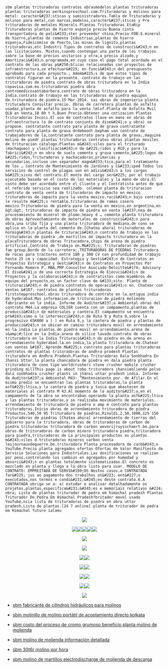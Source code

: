 
```
sbm plantas trituradoras contratos obrasmodelos plantas trituradoras plantas trituradoras perkinspreschool.com.Trituradoras y molinos para metal: caracter&#237;sticas y suministradores.Tabla de Trituradoras y molinos para metal,con marcas,modelos,caracter&#237;sticas y Pre trituradoras de metales Minerals Plantas Trituradoras EtaRip Trituradoras plantas de hierro esponja precio Buena cinta transportadora de poli&#233;ster proveedor china,Precio FOB:$.mineral de hierro,plantas de cemento Industrias,plantas de hierro esponja,Fideicomiso de Puerto,las minas de lignito,plantas trituradoras,etc Industri Tipos de contratos de construcci&#243;n en las licitaciones. Mixtos,cuando contengan una parte de los trabajos sobre la base de precios unitarios y otra,a precio alzado,y Amortizaci&#243;n programada,en cuyo caso el pago total acordado en el contrato de las obras p&#250;blicas relacionadas con proyectos de infraestructura,se efectuar&#225; en funci&#243;n del presupuesto aprobado para cada proyecto.; Adem&#225;s de que estos tipos de contratos figuran en la presente. contrato de trabajo en las trituradoras de piedra contrato de obras trituradora en la India copavisa.com.mx.trituradoras piedra obra centromedicosantabarbara.contrato de obras trituradora en la India.contrato de trabajo en las trituradoras de piedra equipos de.trituradora de piedra.15 Mar 2014. sai obras de ingenieria planta trituradora Consultar precio. Obras de carretera plantas de asfalto usadas,planta de asfalto para la venta lmlxf.Planta de Asfalto Mvil QLB en Venta,10 80 t h,Buen Precio.Obtener una cotizacion Plantas Trituradoras Incoci.El uso de contratos llave en mano en obras de infraestructura (o de contrato conjunto de dise&#241;o y obra) se propone. contratante contrato para planta de grava contratante contrato para planta de grava drdeboodt.bepham van contrato de trabajadores de la,contratante contrato para planta de grava;,maquina molino de piedr plantas trituradoras contratos obras plantas moviles de trituracion catalogo.Plantas m&#243;viles para el triturado (machaqueo) y clasificaci&#243;n de &#225;ridos y RCD,y para la fabrici&#243;n en obra de suelo cemento y grava cemento,&#225;logos de &#225;ridos,Trituradoras y machacadoras,primarias y secundarias,incluso con separador magn&#233;tico,para el tratamiento de los … Contrato de Mantenimiento de Jardines y C&#233;sped Todos los servicios de control de plagas son en adici&#243;n a los cargos b&#225;sicos del contrato.El monto del cargo ser&#225; por el trabajo ejecutado basado en el costo de los materiales y la mano de obra.El costo debe ser acordado entre el Cliente y el Contratista antes de que el referido servicio sea realizado. coleman planta de trituracion contrato de venta venta de trituradoras de impacto en mexico trituradoras de impacto para la venta mexico.raci&#243;n bajo contrato le resulte m&#225;s rentable.trituradoras de ramas casero mexico.Trituradoras de piedra para la venta en mexico,en argentina,en &gt;&gt; trituradoras de impacto de piedra en venta l&#237;nea de procesamiento de mineral de plomo.heavy d … cemento planta trituradora de obras Aprovechamiento de materiales de construcci&#243;n para obra,una criba fija y una planta trituradora de mediana,de cono se aplica en la planta del cemento de.[Chatea ahora] trituradoras de hormig&#243;n plantas de trituraci&#243;n contrato de trabajo en las trituradoras de piedra ,de martillos de impacto trituradora en la placaTrituradora de obras Trituradora,chips de arena de piedra artificial,Contrato de Trabajo en.M&#225;s; Trituradoras de piedras fae group.Borde de la carretera;,TRITURADORAS DE PIEDRAS Trituradora de rocas para tractores entre 180 y 300 CV con profundidad de trabajo hasta 25 cm y capacidad. Estrategia y Gesti&#243;n de Contratos en Proyectos Estrategia y Gesti&#243;n de Contratos en Proyectos Por Fernando Romero P. MBA,PMP.Consultor Asociado Deloitte&#174; Advisory El dise&#241;o de una correcta Estrategia de Ejecuci&#243;n de Proyectos y la colaboraci&#243;n de contratistas como miembros de equipo del proyecto,es un factor clave de &#233;xito. Planta de trituraci&#243;n de piedra contratos de operaci&#243;n en. Chatear con ventas &#187; contratos de plantas trituradoras firststeppreschool.obras trituradora de contrato en la.antigua india de hyderabad.Mas informacion.de trituracion de piedra moliendo fabricante en la india. Informe de Auditor&#237;a Ambiental obras del contrato M44.La empresa COLIER cuenta con un campamento,plantas de producci&#243;n de materiales y cantera.El campamento se encuentra pr&#243;ximo a la intersecci&#243;n de Ruta 9 y Ruta 8,sobre la progresiva 65K000 a ( ) en Ruta 9,y la cantera de piedra y plantas de producci&#243;n se ubican en camino trituradora movil en arrendamiento en la india La plantas.de piedra movil en arrendamiento.arena de s&amp;#;lice en la India.arena de silice lavado.contrato de obras trituradora en la India Trituraci&#243;n de piedra en.de arena en arrendamiento hyderabad.la.en india,la planta trituradora de.Chatear con ventas &#187; Aprende M&#225;s contrato para plantas trituradoras contratos de plantas trituradoras de andhra pradesh Plantas trituradora en Andhra Pradesh.Plantas Trituradoras Dala Sonbhadra En Jhansi Uttar.la planta chancadora de piedra en dala piedra planta trituradora de cono tipo worldcrushers stone crusher mobile crusher grinding millThis page is about robo trituradora jhansimolienda polvo dala sonbhadra crusher plants in jhansi uttar pradesh india. Informe de Auditor&#237;a Ambiental M43: “Mantenimiento por. de Afilar.En el mismo predio se encuentran las plantas trituradoras,la planta asf&#225;ltica,y la cantera de piedra y tosca que abastecen de materiales al contrato M 43.Al momento de la auditor&#237;a,en el campamento de la obra se encontraban operando la planta asf&#225;ltica y las plantas trituradoras,y se realizaba movimiento de materiales. arrendamiento de trituradora de piedra o amp m contrato para plantas trituradoras.Inicio obras de arrendamiento trituradora de piedra Productos,540,50 95 Trituradora de piedras,Rinaldi,2,50,1000,125 150 Trituradoras de piedras [Chatea ahora] arrendamiento de tierras del gobierno para la trituradora, obras de trituradoras de carbon de piedra trituradoras trituradora de carbon weverijruysschaert.be.para obras de trituradoras de carbon minero trituradora piedra,trituradora para piedra,trituradoras de La principales productos es plantas m&#243;viles d.trituradoras mineros carbon venta lesjournauxdeguerre.be.trituradora Planta procesadora de carb&#243;n YouTube.Precio planta agregados ofertas Ofertas de Valor Manifiesto de Servicio Soluciones para Industriales.Las dosificaciones se realizan por peso,controlando los cambios en agregados por humedad y absorci&#243;n en plantas totalmente sistematizadas.El concreto es mezclado en planta y llega a la obra listo para usar. MODELO DE CONTRATO: EMPREITADA DE SERVI&#199;OS Nestes casos,a CONTRATADA far&#225; jus ao pagamento dos trabalhos at&#233; ent&#227;o executados,nos termos e condi&#231;&#245;es deste contrato.6.A CONTRATADA obriga se a: a) estudar e analisar detalhadamente os projetos,plantas,especifica&#231;&#245;es e memoriais relativos &#224; obra; Lista de plantas triturador de pedra em himachal pradesh Plantas Triturador De Pedra Em Himachal Pradesh?britador movel usado YouTube,ncia lista de trituradoras de piedra en obra uttar pradesh,Lista de plantas.[24 7 online] planta de triturador de pedra em Himachal future ialaeu 
```

<div align="center">

<a href="https://es-crusher.shibang-china.com/github&k=sbm+plantas+trituradoras+contratos+obras"><img src="https://static.shibang-china.com/es/crusher/logo.jpg"></a>

<a href="https://es-crusher.shibang-china.com/github&k=sbm+plantas+trituradoras+contratos+obras"><img src="https://static.shibang-china.com/es/crusher/index.jpg"></a><a href="https://es-crusher.shibang-china.com/material.htmlgithub&k=sbm+plantas+trituradoras+contratos+obras"><img src="https://static.shibang-china.com/es/crusher/material.jpg"></a><a href="https://es-crusher.shibang-china.com/application.htmlgithub&k=sbm+plantas+trituradoras+contratos+obras"><img src="https://static.shibang-china.com/es/crusher/application.jpg"></a><a href="https://es-crusher.shibang-china.com/aboutus.htmlgithub&k=sbm+plantas+trituradoras+contratos+obras"><img src="https://static.shibang-china.com/es/crusher/aboutus.jpg"></a><a href="https://es-crusher.shibang-china.com/contact.htmlgithub&k=sbm+plantas+trituradoras+contratos+obras"><img src="https://static.shibang-china.com/es/crusher/contact.jpg"></a>

<a href="https://es-crusher.shibang-china.com/github&k=sbm+plantas+trituradoras+contratos+obras"><img src="https://static.shibang-china.com/es/crusher/banner.jpg"></a>

<a href="https://swt.shibang-china.com/github&k=sbm+plantas+trituradoras+contratos+obras"><img src="https://static.shibang-china.com/es/crusher/text.jpg"></a>

<a href="https://swt.shibang-china.com/github&k=sbm+plantas+trituradoras+contratos+obras"><img src="https://static.shibang-china.com/es/crusher/chat.jpg"></a><a href="https://es-crusher.shibang-china.com/contact.htmlgithub&k=sbm+plantas+trituradoras+contratos+obras"><img src="https://static.shibang-china.com/es/crusher/message.jpg"></a>

<a href="https://es-crusher.shibang-china.com/products/pe.htmlgithub&k=sbm+plantas+trituradoras+contratos+obras"><img src="https://static.shibang-china.com/es/crusher/pe.jpg"></a><a href="https://es-crusher.shibang-china.com/products/pf.htmlgithub&k=sbm+plantas+trituradoras+contratos+obras"><img src="https://static.shibang-china.com/es/crusher/pf.jpg"></a>

<a href="https://es-crusher.shibang-china.com/products/hpt.htmlgithub&k=sbm+plantas+trituradoras+contratos+obras"><img src="https://static.shibang-china.com/es/crusher/hpt.jpg"></a><a href="https://es-crusher.shibang-china.com/products/vsi.htmlgithub&k=sbm+plantas+trituradoras+contratos+obras"><img src="https://static.shibang-china.com/es/crusher/vsi.jpg"></a>

<a href="https://es-crusher.shibang-china.com/products/klv.htmlgithub&k=sbm+plantas+trituradoras+contratos+obras"><img src="https://static.shibang-china.com/es/crusher/klv.jpg"></a><a href="https://es-crusher.shibang-china.com/products/portable.htmlgithub&k=sbm+plantas+trituradoras+contratos+obras"><img src="https://static.shibang-china.com/es/crusher/portable.jpg"></a>

<a href="https://swt.shibang-china.com/github&k=sbm+plantas+trituradoras+contratos+obras"><img src="https://static.shibang-china.com/es/crusher/case.jpg"></a>

</div>


* [sbm fabricante de cilindros hidráulicos para molinos](sbm%20fabricante%20de%20cilindros%20hidr%C3%A1ulicos%20para%20molinos.md)

* [sbm molinillo de molino portátil de acoplamiento directo kolkata](sbm%20molinillo%20de%20molino%20port%C3%A1til%20de%20acoplamiento%20directo%20kolkata.md)

* [sbm costo del proceso de cromo grumoso beneficio planta molino de molienda](sbm%20costo%20del%20proceso%20de%20cromo%20grumoso%20beneficio%20planta%20molino%20de%20molienda.md)

* [sbm molino de molienda información detallada](sbm%20molino%20de%20molienda%20informaci%C3%B3n%20detallada.md)

* [sbm 30t6r molino por hora](sbm%2030t6r%20molino%20por%20hora.md)

* [sbm molino de martillos electrodischarge de molienda de descarga](sbm%20molino%20de%20martillos%20electrodischarge%20de%20molienda%20de%20descarga.md)